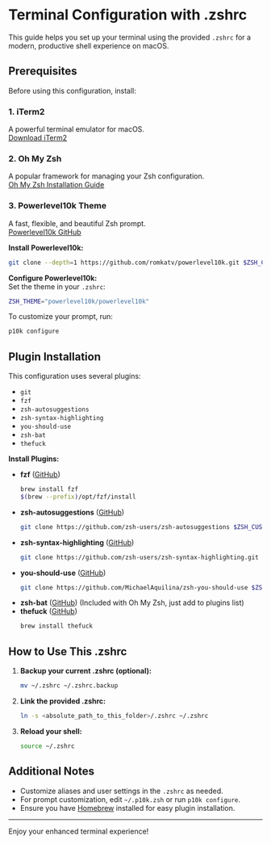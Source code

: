 # Terminal Configuration with .zshrc

This guide helps you set up your terminal using the provided `.zshrc` for a modern, productive shell experience on macOS.

## Prerequisites

Before using this configuration, install:

### 1. iTerm2
A powerful terminal emulator for macOS.  
[Download iTerm2](https://iterm2.com/)

### 2. Oh My Zsh
A popular framework for managing your Zsh configuration.  
[Oh My Zsh Installation Guide](https://ohmyz.sh/#install)

### 3. Powerlevel10k Theme
A fast, flexible, and beautiful Zsh prompt.  
[Powerlevel10k GitHub](https://github.com/romkatv/powerlevel10k)

**Install Powerlevel10k:**
```sh
git clone --depth=1 https://github.com/romkatv/powerlevel10k.git $ZSH_CUSTOM/themes/powerlevel10k
```
**Configure Powerlevel10k:**  
Set the theme in your `.zshrc`:
```sh
ZSH_THEME="powerlevel10k/powerlevel10k"
```
To customize your prompt, run:
```sh
p10k configure
```

## Plugin Installation

This configuration uses several plugins:
- `git`
- `fzf`
- `zsh-autosuggestions`
- `zsh-syntax-highlighting`
- `you-should-use`
- `zsh-bat`
- `thefuck`

**Install Plugins:**

- **fzf** ([GitHub](https://github.com/junegunn/fzf))
	```sh
	brew install fzf
	$(brew --prefix)/opt/fzf/install
	```
- **zsh-autosuggestions** ([GitHub](https://github.com/zsh-users/zsh-autosuggestions))
	```sh
	git clone https://github.com/zsh-users/zsh-autosuggestions $ZSH_CUSTOM/plugins/zsh-autosuggestions
	```
- **zsh-syntax-highlighting** ([GitHub](https://github.com/zsh-users/zsh-syntax-highlighting))
	```sh
	git clone https://github.com/zsh-users/zsh-syntax-highlighting.git $ZSH_CUSTOM/plugins/zsh-syntax-highlighting
	```
- **you-should-use** ([GitHub](https://github.com/MichaelAquilina/zsh-you-should-use))
	```sh
	git clone https://github.com/MichaelAquilina/zsh-you-should-use $ZSH_CUSTOM/plugins/you-should-use
	```
- **zsh-bat** ([GitHub](https://github.com/ohmyzsh/ohmyzsh/tree/master/plugins/zsh-bat))
	(Included with Oh My Zsh, just add to plugins list)
- **thefuck** ([GitHub](https://github.com/nvbn/thefuck))
	```sh
	brew install thefuck
	```

## How to Use This .zshrc

1. **Backup your current .zshrc (optional):**
	 ```sh
	 mv ~/.zshrc ~/.zshrc.backup
	 ```
2. **Link the provided .zshrc:**
	 ```sh
	 ln -s <absolute_path_to_this_folder>/.zshrc ~/.zshrc
	 ```
3. **Reload your shell:**
	 ```sh
	 source ~/.zshrc
	 ```

## Additional Notes

- Customize aliases and user settings in the `.zshrc` as needed.
- For prompt customization, edit `~/.p10k.zsh` or run `p10k configure`.
- Ensure you have [Homebrew](https://brew.sh/) installed for easy plugin installation.

---
Enjoy your enhanced terminal experience!
